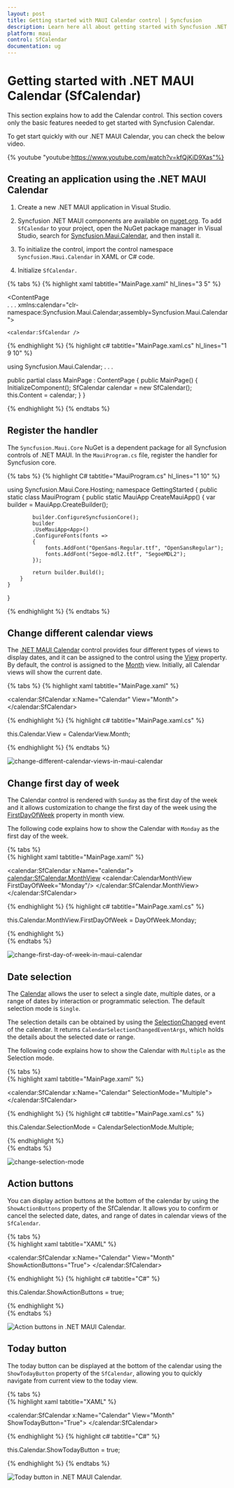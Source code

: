 ```yaml
---
layout: post
title: Getting started with MAUI Calendar control | Syncfusion
description: Learn here all about getting started with Syncfusion .NET MAUI Calendar (SfCalendar) control and its basic features.
platform: maui
control: SfCalendar
documentation: ug
---
```


# Getting started with .NET MAUI Calendar (SfCalendar)
This section explains how to add the Calendar control. This section covers only the basic features needed to get started with Syncfusion Calendar.

To get start quickly with our .NET MAUI Calendar, you can check the below video.

{% youtube
"youtube:https://www.youtube.com/watch?v=kfQjKiD9Xas"%}

## Creating an application using the .NET MAUI Calendar

1. Create a new .NET MAUI application in Visual Studio.

2. Syncfusion .NET MAUI components are available on [nuget.org](https://www.nuget.org/). To add `SfCalendar` to your project, open the NuGet package manager in Visual Studio, search for [Syncfusion.Maui.Calendar](https://www.nuget.org/packages/Syncfusion.Maui.Calendar), and then install it.

3. To initialize the control, import the control namespace `Syncfusion.Maui.Calendar` in XAML or C# code.

4. Initialize `SfCalendar.`

{% tabs %}
{% highlight xaml tabtitle="MainPage.xaml" hl_lines="3 5" %}

<ContentPage   
    . . .
    xmlns:calendar="clr-namespace:Syncfusion.Maui.Calendar;assembly=Syncfusion.Maui.Calendar">

    <calendar:SfCalendar />
</ContentPage>

{% endhighlight %}
{% highlight c# tabtitle="MainPage.xaml.cs" hl_lines="1 9 10" %}

using Syncfusion.Maui.Calendar;
. . .

public partial class MainPage : ContentPage
{
    public MainPage()
    {
        InitializeComponent();
        SfCalendar calendar = new SfCalendar();
        this.Content = calendar;
    }
}

{% endhighlight %}
{% endtabs %}

## Register the handler

The `Syncfusion.Maui.Core` NuGet is a dependent package for all Syncfusion controls of .NET MAUI. In the `MauiProgram.cs` file, register the handler for Syncfusion core.

{% tabs %}
{% highlight C# tabtitle="MauiProgram.cs" hl_lines="1 10" %}

using Syncfusion.Maui.Core.Hosting;
namespace GettingStarted
{
    public static class MauiProgram
    {
        public static MauiApp CreateMauiApp()
        {
            var builder = MauiApp.CreateBuilder();

            builder.ConfigureSyncfusionCore();
            builder
            .UseMauiApp<App>()
            .ConfigureFonts(fonts =>
            {
                fonts.AddFont("OpenSans-Regular.ttf", "OpenSansRegular");
                fonts.AddFont("Segoe-mdl2.ttf", "SegoeMDL2");
            });

            return builder.Build();
        }
    }
}

{% endhighlight %}
{% endtabs %}

## Change different calendar views

The [.NET MAUI Calendar](https://help.syncfusion.com/cr/maui/Syncfusion.Maui.Calendar.SfCalendar.html) control provides four different types of views to display dates, and it can be assigned to the control using the [View](https://help.syncfusion.com/cr/maui/Syncfusion.Maui.Calendar.SfCalendar.html#Syncfusion_Maui_Calendar_SfCalendar_View) property. By default, the control is assigned to the [Month](https://help.syncfusion.com/cr/maui/Syncfusion.Maui.Calendar.CalendarView.html#Syncfusion_Maui_Calendar_CalendarView_Month) view. Initially, all Calendar views will show the current date.

{% tabs %}
{% highlight xaml tabtitle="MainPage.xaml" %}

<calendar:SfCalendar  x:Name="Calendar" 
                        View="Month">
</calendar:SfCalendar>

{% endhighlight %}
{% highlight c# tabtitle="MainPage.xaml.cs" %}

this.Calendar.View = CalendarView.Month;

{% endhighlight %}
{% endtabs %}

![change-different-calendar-views-in-maui-calendar](images/getting-started/maui-calendar-month-view.png)

## Change first day of week

The Calendar control is rendered with `Sunday` as the first day of the week and it allows customization to change the first day of the week using the [FirstDayOfWeek](https://help.syncfusion.com/cr/maui/Syncfusion.Maui.Calendar.CalendarMonthView.html#Syncfusion_Maui_Calendar_CalendarMonthView_FirstDayOfWeek) property in month view.

The following code explains how to show the Calendar with `Monday` as the first day of the week.

{% tabs %}  
{% highlight xaml tabtitle="MainPage.xaml" %}

<calendar:SfCalendar x:Name="calendar">
    <calendar:SfCalendar.MonthView>
        <calendar:CalendarMonthView FirstDayOfWeek="Monday"/>
    </calendar:SfCalendar.MonthView>
 </calendar:SfCalendar>

{% endhighlight %}
{% highlight c# tabtitle="MainPage.xaml.cs" %}

this.Calendar.MonthView.FirstDayOfWeek = DayOfWeek.Monday;

{% endhighlight %}  
{% endtabs %}

![change-first-day-of-week-in-maui-calendar](images/getting-started/maui-calendar-first-day-of-week.png)

## Date selection

The [Calendar](https://help.syncfusion.com/cr/maui/Syncfusion.Maui.Calendar.SfCalendar.html) allows the user to select a single date, multiple dates, or a range of dates by interaction or programmatic selection. The default selection mode is `Single`.

The selection details can be obtained by using the [SelectionChanged](https://help.syncfusion.com/cr/maui/Syncfusion.Maui.Calendar.SfCalendar.html#Syncfusion_Maui_Calendar_SfCalendar_SelectionChanged) event of the calendar. It returns `CalendarSelectionChangedEventArgs`, which holds the details about the selected date or range.

The following code explains how to show the Calendar with `Multiple` as the Selection mode.

{% tabs %}  
{% highlight xaml tabtitle="MainPage.xaml" %}

<calendar:SfCalendar  x:Name="Calendar" 
                      SelectionMode="Multiple">
</calendar:SfCalendar>

{% endhighlight %}
{% highlight c# tabtitle="MainPage.xaml.cs" %}

this.Calendar.SelectionMode = CalendarSelectionMode.Multiple;

{% endhighlight %}  
{% endtabs %}

![change-selection-mode](images/getting-started/maui-calendar-multiple-selection.png)

## Action buttons

You can display action buttons at the bottom of the calendar by using the `ShowActionButtons` property of the SfCalendar. It allows you to confirm or cancel the selected date, dates, and range of dates in calendar views of the `SfCalendar`.

{% tabs %}  
{% highlight xaml tabtitle="XAML" %}

<calendar:SfCalendar x:Name="Calendar" 
                     View="Month" 
                     ShowActionButtons="True">
 </calendar:SfCalendar>

{% endhighlight %}
{% highlight c# tabtitle="C#" %}

this.Calendar.ShowActionButtons = true;

{% endhighlight %}  
{% endtabs %}

![Action buttons in .NET MAUI Calendar.](images/getting-started/maui-action-button.png)

## Today button

The today button can be displayed at the bottom of the calendar using the `ShowTodayButton` property of the `SfCalendar`, allowing you to quickly navigate from current view to the today view.

{% tabs %}  
{% highlight xaml tabtitle="XAML" %}

<calendar:SfCalendar x:Name="Calendar" 
                     View="Month"
                     ShowTodayButton="True">
 </calendar:SfCalendar>

{% endhighlight %}
{% highlight c# tabtitle="C#" %}

this.Calendar.ShowTodayButton = true;

{% endhighlight %}
{% endtabs %}

![Today button in .NET MAUI Calendar.](images/getting-started/maui-today-button.png)